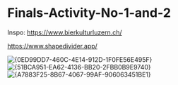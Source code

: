 # Finals-Activity-No-1-and-2

Inspo: https://www.bierkulturluzern.ch/

https://www.shapedivider.app/

![{0ED99DD7-460C-4E14-912D-1F0FE56E495F}](https://github.com/user-attachments/assets/6b3c5c44-afde-46ff-b434-050eaa38ef38)
![{51BCA951-EA62-4136-BB20-2FBB0B9E9740}](https://github.com/user-attachments/assets/83de343d-42f8-4ca4-990e-c1658561b182)
![{A7883F25-8B67-4067-99AF-906063451BE1}](https://github.com/user-attachments/assets/caf24397-0cd5-4003-a840-ac4716656726)

